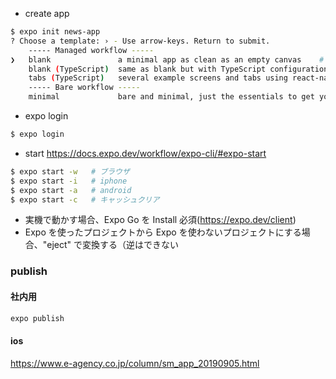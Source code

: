 - create app

```bash
$ expo init news-app
? Choose a template: › - Use arrow-keys. Return to submit.
    ----- Managed workflow -----
❯   blank               a minimal app as clean as an empty canvas    # ←chooise
    blank (TypeScript)  same as blank but with TypeScript configuration
    tabs (TypeScript)   several example screens and tabs using react-navigation and TypeScript
    ----- Bare workflow -----
    minimal             bare and minimal, just the essentials to get you started

```

- expo login

```bash
$ expo login

```

- start
  https://docs.expo.dev/workflow/expo-cli/#expo-start

```bash
$ expo start -w   # ブラウザ
$ expo start -i   # iphone
$ expo start -a   # android
$ expo start -c   # キャッシュクリア

```

- 実機で動かす場合、Expo Go を Install 必須(https://expo.dev/client)
- Expo を使ったプロジェクトから Expo を使わないプロジェクトにする場合、"eject" で変換する（逆はできない


### publish

#### 社内用
```bash
expo publish
```

#### ios
https://www.e-agency.co.jp/column/sm_app_20190905.html